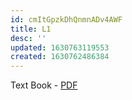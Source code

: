 ```yaml
---
id: cmItGpzkDhQnmnADv4AWF
title: L1
desc: ''
updated: 1630763119553
created: 1630762486384
---
```



Text Book - [PDF](assets/courses/cse332os/books/William_Stallings_9th_Edition.pdf)
